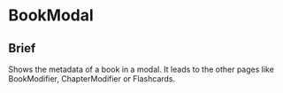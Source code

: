 # BookModal

## Brief

Shows the metadata of a book in a modal.
It leads to the other pages like BookModifier, ChapterModifier or Flashcards.
